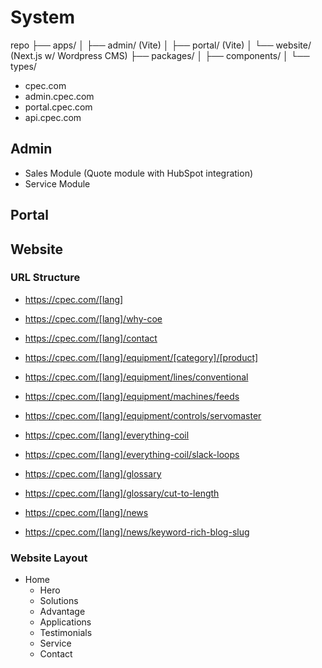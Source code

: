 # System

repo
├── apps/
│ ├── admin/ (Vite)
│ ├── portal/ (Vite)
│ └── website/ (Next.js w/ Wordpress CMS)
├── packages/
│ ├── components/
│ └── types/

- cpec.com
- admin.cpec.com
- portal.cpec.com
- api.cpec.com

## Admin

- Sales Module (Quote module with HubSpot integration)
- Service Module

## Portal

## Website

### URL Structure

- https://cpec.com/[lang]
- https://cpec.com/[lang]/why-coe
- https://cpec.com/[lang]/contact

- https://cpec.com/[lang]/equipment/[category]/[product]
- https://cpec.com/[lang]/equipment/lines/conventional
- https://cpec.com/[lang]/equipment/machines/feeds
- https://cpec.com/[lang]/equipment/controls/servomaster

- https://cpec.com/[lang]/everything-coil
- https://cpec.com/[lang]/everything-coil/slack-loops

- https://cpec.com/[lang]/glossary
- https://cpec.com/[lang]/glossary/cut-to-length

- https://cpec.com/[lang]/news
- https://cpec.com/[lang]/news/keyword-rich-blog-slug

### Website Layout

- Home
  - Hero
  - Solutions
  - Advantage
  - Applications
  - Testimonials
  - Service
  - Contact
